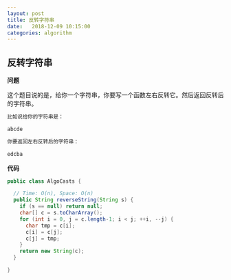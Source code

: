 ```yaml
---
layout: post
title: 反转字符串
date:   2018-12-09 10:15:00
categories: algorithm
---
```


## 反转字符串

**问题**

这个题目说的是，给你一个字符串，你要写一个函数左右反转它。然后返回反转后的字符串。

```markdown
比如说给你的字符串是：

abcde

你要返回左右反转后的字符串：

edcba
```

**代码**

```java
public class AlgoCasts {

  // Time: O(n), Space: O(n)
  public String reverseString(String s) {
    if (s == null) return null;
    char[] c = s.toCharArray();
    for (int i = 0, j = c.length-1; i < j; ++i, --j) {
      char tmp = c[i];
      c[i] = c[j];
      c[j] = tmp;
    }
    return new String(c);
  }

}
```

